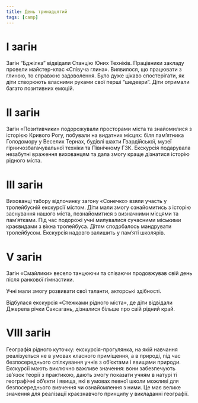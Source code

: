 ```yaml
---
title: День тринадцятий
tags: [camp]
---
```


# І загін

Загін “Бджілка” відвідали Станцію Юних Техніків. Працівники закладу провели майстер-клас «Співуча глина». Виявилося, що працювати з глиною, то справжнє задоволення. Було дуже цікаво спостерігати, як діти створюють власними руками свої перші “шедеври”. Діти отримали багато позитивних емоцій.

<slideshow id="72157668101419647"></slideshow>

# ІІ загін

Загін «Позитивчики» подорожували просторами міста та знайомилися з історією Кривого Рогу, побували на видатних місцях: біля пам’ятника Голодомору у Веселих Тернах, будівлі шахти Гвардійської, музеї гірничозбагачувальної техніки та Північному ГЗК. Екскурсія подарувала незабутні враження вихованцям та дала змогу краще дізнатися історію рідного міста.

<slideshow id="72157670108469608"></slideshow>

# III загін

Вихованці табору відпочинку загону «Сонечко» взяли участь у тролейбусній екскурсії містом. Діти мали змогу ознайомитись з історію заснування нашого міста, познайомитися з визначними місцями та пам’ятками. Під час подорожі учні милувалися сучасними міськими краєвидами з вікна тролейбуса. Дітям сподобалось мандрувати тролейбусом. Екскурсія надовго залишить у пам’яті школярів.

<slideshow id="72157697974413275"></slideshow>

# V загін

Загін «Смайлики» весело танцюючи та співаючи продовжував свій день після ранкової гімнастики.

Учні мали змогу розвивати свої таланти, акторські здібності.

Відбулася екскурсія «Стежками рідного міста», де діти відвідали Джерела річки Саксагань, дізналися більше про свій рідний край.

<slideshow id="72157696317935661"></slideshow>

# VIII загін

Географія рідного куточку: екскурсія-прогулянка, на якій навчання реалізується не в умовах класного приміщення, а в природі, під час безпосереднього спілкування учнів з об’єктами і явищами природи. Екскурсії мають виключно важливе значення: вони забезпечують зв’язок теорії з практикою, дають змогу показати учням в натурі ті географічні об’єкти і явища, які в умовах певної школи можливі для безпосереднього вивчення чи ознайомлення з ними. Це має велике значення для реалізації краєзнавчого принципу у викладанні географії.

<slideshow id="72157697974434535"></slideshow>
